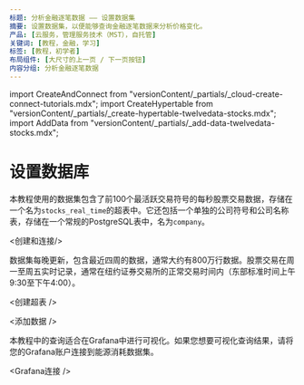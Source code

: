 ```yaml
---
标题: 分析金融逐笔数据 —— 设置数据集
摘要: 设置数据集，以便能够查询金融逐笔数据来分析价格变化。
产品: [云服务，管理服务技术（MST），自托管]
关键词: [教程，金融，学习]
标签: [教程，初学者]
布局组件: [大尺寸的上一页 / 下一页按钮]
内容分组: 分析金融逐笔数据
---
```


import CreateAndConnect from "versionContent/_partials/_cloud-create-connect-tutorials.mdx";
import CreateHypertable from "versionContent/_partials/_create-hypertable-twelvedata-stocks.mdx";
import AddData from "versionContent/_partials/_add-data-twelvedata-stocks.mdx";

# 设置数据库

本教程使用的数据集包含了前100个最活跃交易符号的每秒股票交易数据，存储在一个名为`stocks_real_time`的超表中。它还包括一个单独的公司符号和公司名称表，存储在一个常规的PostgreSQL表中，名为`company`。

<Collapsible heading="创建Timescale服务并连接到您的服务" defaultExpanded={false}>

<创建和连接/>

</Collapsible>

<Collapsible heading="数据集" defaultExpanded={false}>

数据集每晚更新，包含最近四周的数据，通常大约有800万行数据。股票交易在周一至周五实时记录，通常在纽约证券交易所的正常交易时间内（东部标准时间上午9:30至下午4:00）。

<创建超表 />

<添加数据 />

</Collapsible>

<Collapsible heading="连接到Grafana" defaultExpanded={false}>

本教程中的查询适合在Grafana中进行可视化。如果您想要可视化查询结果，请将您的Grafana账户连接到能源消耗数据集。

<Grafana连接 />

</Collapsible>

